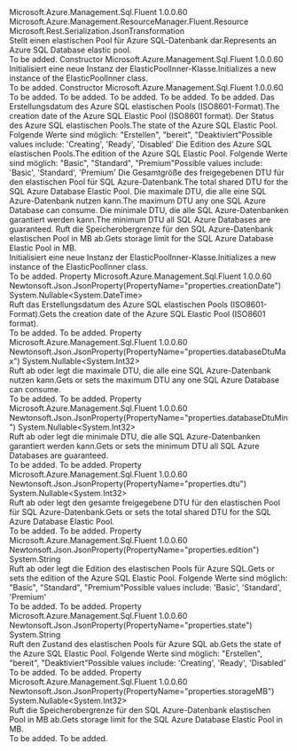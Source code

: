 <Type Name="ElasticPoolInner" FullName="Microsoft.Azure.Management.Sql.Fluent.Models.ElasticPoolInner">
  <TypeSignature Language="C#" Value="public class ElasticPoolInner : Microsoft.Azure.Management.ResourceManager.Fluent.Resource" />
  <TypeSignature Language="ILAsm" Value=".class public auto ansi beforefieldinit ElasticPoolInner extends Microsoft.Azure.Management.ResourceManager.Fluent.Resource" />
  <TypeSignature Language="DocId" Value="T:Microsoft.Azure.Management.Sql.Fluent.Models.ElasticPoolInner" />
  <TypeSignature Language="VB.NET" Value="Public Class ElasticPoolInner&#xA;Inherits Resource" />
  <TypeSignature Language="F#" Value="type ElasticPoolInner = class&#xA;    inherit Resource" />
  <AssemblyInfo>
    <AssemblyName>Microsoft.Azure.Management.Sql.Fluent</AssemblyName>
    <AssemblyVersion>1.0.0.60</AssemblyVersion>
  </AssemblyInfo>
  <Base>
    <BaseTypeName>Microsoft.Azure.Management.ResourceManager.Fluent.Resource</BaseTypeName>
  </Base>
  <Interfaces />
  <Attributes>
    <Attribute>
      <AttributeName>Microsoft.Rest.Serialization.JsonTransformation</AttributeName>
    </Attribute>
  </Attributes>
  <Docs>
    <summary>
            <span data-ttu-id="925ae-101">Stellt einen elastischen Pool für Azure SQL-Datenbank dar.</span><span class="sxs-lookup"><span data-stu-id="925ae-101">Represents an Azure SQL Database elastic pool.</span></span>
            </summary>
    <remarks>To be added.</remarks>
  </Docs>
  <Members>
    <Member MemberName=".ctor">
      <MemberSignature Language="C#" Value="public ElasticPoolInner ();" />
      <MemberSignature Language="ILAsm" Value=".method public hidebysig specialname rtspecialname instance void .ctor() cil managed" />
      <MemberSignature Language="DocId" Value="M:Microsoft.Azure.Management.Sql.Fluent.Models.ElasticPoolInner.#ctor" />
      <MemberSignature Language="VB.NET" Value="Public Sub New ()" />
      <MemberType>Constructor</MemberType>
      <AssemblyInfo>
        <AssemblyName>Microsoft.Azure.Management.Sql.Fluent</AssemblyName>
        <AssemblyVersion>1.0.0.60</AssemblyVersion>
      </AssemblyInfo>
      <Parameters />
      <Docs>
        <summary>
            <span data-ttu-id="925ae-102">Initialisiert eine neue Instanz der ElasticPoolInner-Klasse.</span><span class="sxs-lookup"><span data-stu-id="925ae-102">Initializes a new instance of the ElasticPoolInner class.</span></span>
            </summary>
        <remarks>To be added.</remarks>
      </Docs>
    </Member>
    <Member MemberName=".ctor">
      <MemberSignature Language="C#" Value="public ElasticPoolInner (string location = null, string id = null, string name = null, string type = null, System.Collections.Generic.IDictionary&lt;string,string&gt; tags = null, Nullable&lt;DateTime&gt; creationDate = null, string state = null, string edition = null, Nullable&lt;int&gt; dtu = null, Nullable&lt;int&gt; databaseDtuMax = null, Nullable&lt;int&gt; databaseDtuMin = null, Nullable&lt;int&gt; storageMB = null);" />
      <MemberSignature Language="ILAsm" Value=".method public hidebysig specialname rtspecialname instance void .ctor(string location, string id, string name, string type, class System.Collections.Generic.IDictionary`2&lt;string, string&gt; tags, valuetype System.Nullable`1&lt;valuetype System.DateTime&gt; creationDate, string state, string edition, valuetype System.Nullable`1&lt;int32&gt; dtu, valuetype System.Nullable`1&lt;int32&gt; databaseDtuMax, valuetype System.Nullable`1&lt;int32&gt; databaseDtuMin, valuetype System.Nullable`1&lt;int32&gt; storageMB) cil managed" />
      <MemberSignature Language="DocId" Value="M:Microsoft.Azure.Management.Sql.Fluent.Models.ElasticPoolInner.#ctor(System.String,System.String,System.String,System.String,System.Collections.Generic.IDictionary{System.String,System.String},System.Nullable{System.DateTime},System.String,System.String,System.Nullable{System.Int32},System.Nullable{System.Int32},System.Nullable{System.Int32},System.Nullable{System.Int32})" />
      <MemberSignature Language="VB.NET" Value="Public Sub New (Optional location As String = null, Optional id As String = null, Optional name As String = null, Optional type As String = null, Optional tags As IDictionary(Of String, String) = null, Optional creationDate As Nullable(Of DateTime) = null, Optional state As String = null, Optional edition As String = null, Optional dtu As Nullable(Of Integer) = null, Optional databaseDtuMax As Nullable(Of Integer) = null, Optional databaseDtuMin As Nullable(Of Integer) = null, Optional storageMB As Nullable(Of Integer) = null)" />
      <MemberSignature Language="F#" Value="new Microsoft.Azure.Management.Sql.Fluent.Models.ElasticPoolInner : string * string * string * string * System.Collections.Generic.IDictionary&lt;string, string&gt; * Nullable&lt;DateTime&gt; * string * string * Nullable&lt;int&gt; * Nullable&lt;int&gt; * Nullable&lt;int&gt; * Nullable&lt;int&gt; -&gt; Microsoft.Azure.Management.Sql.Fluent.Models.ElasticPoolInner" Usage="new Microsoft.Azure.Management.Sql.Fluent.Models.ElasticPoolInner (location, id, name, type, tags, creationDate, state, edition, dtu, databaseDtuMax, databaseDtuMin, storageMB)" />
      <MemberType>Constructor</MemberType>
      <AssemblyInfo>
        <AssemblyName>Microsoft.Azure.Management.Sql.Fluent</AssemblyName>
        <AssemblyVersion>1.0.0.60</AssemblyVersion>
      </AssemblyInfo>
      <Parameters>
        <Parameter Name="location" Type="System.String" />
        <Parameter Name="id" Type="System.String" />
        <Parameter Name="name" Type="System.String" />
        <Parameter Name="type" Type="System.String" />
        <Parameter Name="tags" Type="System.Collections.Generic.IDictionary&lt;System.String,System.String&gt;" />
        <Parameter Name="creationDate" Type="System.Nullable&lt;System.DateTime&gt;" />
        <Parameter Name="state" Type="System.String" />
        <Parameter Name="edition" Type="System.String" />
        <Parameter Name="dtu" Type="System.Nullable&lt;System.Int32&gt;" />
        <Parameter Name="databaseDtuMax" Type="System.Nullable&lt;System.Int32&gt;" />
        <Parameter Name="databaseDtuMin" Type="System.Nullable&lt;System.Int32&gt;" />
        <Parameter Name="storageMB" Type="System.Nullable&lt;System.Int32&gt;" />
      </Parameters>
      <Docs>
        <param name="location">To be added.</param>
        <param name="id">To be added.</param>
        <param name="name">To be added.</param>
        <param name="type">To be added.</param>
        <param name="tags">To be added.</param>
        <param name="creationDate"><span data-ttu-id="925ae-103">Das Erstellungsdatum des Azure SQL elastischen Pools (ISO8601-Format).</span><span class="sxs-lookup"><span data-stu-id="925ae-103">The creation date of the Azure SQL Elastic Pool (ISO8601 format).</span></span></param>
        <param name="state"><span data-ttu-id="925ae-104">Der Status des Azure SQL elastischen Pools.</span><span class="sxs-lookup"><span data-stu-id="925ae-104">The state of the Azure SQL Elastic Pool.</span></span>
            <span data-ttu-id="925ae-105">Folgende Werte sind möglich: "Erstellen", "bereit", "Deaktiviert"</span><span class="sxs-lookup"><span data-stu-id="925ae-105">Possible values include: 'Creating', 'Ready', 'Disabled'</span></span></param>
        <param name="edition"><span data-ttu-id="925ae-106">Die Edition des Azure SQL elastischen Pools.</span><span class="sxs-lookup"><span data-stu-id="925ae-106">The edition of the Azure SQL Elastic Pool.</span></span>
            <span data-ttu-id="925ae-107">Folgende Werte sind möglich: "Basic", "Standard", "Premium"</span><span class="sxs-lookup"><span data-stu-id="925ae-107">Possible values include: 'Basic', 'Standard', 'Premium'</span></span></param>
        <param name="dtu"><span data-ttu-id="925ae-108">Die Gesamtgröße des freigegebenen DTU für den elastischen Pool für SQL Azure-Datenbank.</span><span class="sxs-lookup"><span data-stu-id="925ae-108">The total shared DTU for the SQL Azure Database Elastic Pool.</span></span></param>
        <param name="databaseDtuMax"><span data-ttu-id="925ae-109">Die maximale DTU, die alle eine SQL Azure-Datenbank nutzen kann.</span><span class="sxs-lookup"><span data-stu-id="925ae-109">The maximum DTU any one SQL Azure Database can consume.</span></span></param>
        <param name="databaseDtuMin"><span data-ttu-id="925ae-110">Die minimale DTU, die alle SQL Azure-Datenbanken garantiert werden kann.</span><span class="sxs-lookup"><span data-stu-id="925ae-110">The minimum DTU all SQL Azure Databases are guaranteed.</span></span></param>
        <param name="storageMB"><span data-ttu-id="925ae-111">Ruft die Speicherobergrenze für den SQL Azure-Datenbank elastischen Pool in MB ab.</span><span class="sxs-lookup"><span data-stu-id="925ae-111">Gets storage limit for the SQL Azure Database Elastic Pool in MB.</span></span></param>
        <summary>
            <span data-ttu-id="925ae-112">Initialisiert eine neue Instanz der ElasticPoolInner-Klasse.</span><span class="sxs-lookup"><span data-stu-id="925ae-112">Initializes a new instance of the ElasticPoolInner class.</span></span>
            </summary>
        <remarks>To be added.</remarks>
      </Docs>
    </Member>
    <Member MemberName="CreationDate">
      <MemberSignature Language="C#" Value="public Nullable&lt;DateTime&gt; CreationDate { get; }" />
      <MemberSignature Language="ILAsm" Value=".property instance valuetype System.Nullable`1&lt;valuetype System.DateTime&gt; CreationDate" />
      <MemberSignature Language="DocId" Value="P:Microsoft.Azure.Management.Sql.Fluent.Models.ElasticPoolInner.CreationDate" />
      <MemberSignature Language="VB.NET" Value="Public ReadOnly Property CreationDate As Nullable(Of DateTime)" />
      <MemberSignature Language="F#" Value="member this.CreationDate : Nullable&lt;DateTime&gt;" Usage="Microsoft.Azure.Management.Sql.Fluent.Models.ElasticPoolInner.CreationDate" />
      <MemberType>Property</MemberType>
      <AssemblyInfo>
        <AssemblyName>Microsoft.Azure.Management.Sql.Fluent</AssemblyName>
        <AssemblyVersion>1.0.0.60</AssemblyVersion>
      </AssemblyInfo>
      <Attributes>
        <Attribute>
          <AttributeName>Newtonsoft.Json.JsonProperty(PropertyName="properties.creationDate")</AttributeName>
        </Attribute>
      </Attributes>
      <ReturnValue>
        <ReturnType>System.Nullable&lt;System.DateTime&gt;</ReturnType>
      </ReturnValue>
      <Docs>
        <summary>
            <span data-ttu-id="925ae-113">Ruft das Erstellungsdatum des Azure SQL elastischen Pools (ISO8601-Format).</span><span class="sxs-lookup"><span data-stu-id="925ae-113">Gets the creation date of the Azure SQL Elastic Pool (ISO8601 format).</span></span>
            </summary>
        <value>To be added.</value>
        <remarks>To be added.</remarks>
      </Docs>
    </Member>
    <Member MemberName="DatabaseDtuMax">
      <MemberSignature Language="C#" Value="public Nullable&lt;int&gt; DatabaseDtuMax { get; set; }" />
      <MemberSignature Language="ILAsm" Value=".property instance valuetype System.Nullable`1&lt;int32&gt; DatabaseDtuMax" />
      <MemberSignature Language="DocId" Value="P:Microsoft.Azure.Management.Sql.Fluent.Models.ElasticPoolInner.DatabaseDtuMax" />
      <MemberSignature Language="VB.NET" Value="Public Property DatabaseDtuMax As Nullable(Of Integer)" />
      <MemberSignature Language="F#" Value="member this.DatabaseDtuMax : Nullable&lt;int&gt; with get, set" Usage="Microsoft.Azure.Management.Sql.Fluent.Models.ElasticPoolInner.DatabaseDtuMax" />
      <MemberType>Property</MemberType>
      <AssemblyInfo>
        <AssemblyName>Microsoft.Azure.Management.Sql.Fluent</AssemblyName>
        <AssemblyVersion>1.0.0.60</AssemblyVersion>
      </AssemblyInfo>
      <Attributes>
        <Attribute>
          <AttributeName>Newtonsoft.Json.JsonProperty(PropertyName="properties.databaseDtuMax")</AttributeName>
        </Attribute>
      </Attributes>
      <ReturnValue>
        <ReturnType>System.Nullable&lt;System.Int32&gt;</ReturnType>
      </ReturnValue>
      <Docs>
        <summary>
            <span data-ttu-id="925ae-114">Ruft ab oder legt die maximale DTU, die alle eine SQL Azure-Datenbank nutzen kann.</span><span class="sxs-lookup"><span data-stu-id="925ae-114">Gets or sets the maximum DTU any one SQL Azure Database can consume.</span></span>
            </summary>
        <value>To be added.</value>
        <remarks>To be added.</remarks>
      </Docs>
    </Member>
    <Member MemberName="DatabaseDtuMin">
      <MemberSignature Language="C#" Value="public Nullable&lt;int&gt; DatabaseDtuMin { get; set; }" />
      <MemberSignature Language="ILAsm" Value=".property instance valuetype System.Nullable`1&lt;int32&gt; DatabaseDtuMin" />
      <MemberSignature Language="DocId" Value="P:Microsoft.Azure.Management.Sql.Fluent.Models.ElasticPoolInner.DatabaseDtuMin" />
      <MemberSignature Language="VB.NET" Value="Public Property DatabaseDtuMin As Nullable(Of Integer)" />
      <MemberSignature Language="F#" Value="member this.DatabaseDtuMin : Nullable&lt;int&gt; with get, set" Usage="Microsoft.Azure.Management.Sql.Fluent.Models.ElasticPoolInner.DatabaseDtuMin" />
      <MemberType>Property</MemberType>
      <AssemblyInfo>
        <AssemblyName>Microsoft.Azure.Management.Sql.Fluent</AssemblyName>
        <AssemblyVersion>1.0.0.60</AssemblyVersion>
      </AssemblyInfo>
      <Attributes>
        <Attribute>
          <AttributeName>Newtonsoft.Json.JsonProperty(PropertyName="properties.databaseDtuMin")</AttributeName>
        </Attribute>
      </Attributes>
      <ReturnValue>
        <ReturnType>System.Nullable&lt;System.Int32&gt;</ReturnType>
      </ReturnValue>
      <Docs>
        <summary>
            <span data-ttu-id="925ae-115">Ruft ab oder legt die minimale DTU, die alle SQL Azure-Datenbanken garantiert werden kann.</span><span class="sxs-lookup"><span data-stu-id="925ae-115">Gets or sets the minimum DTU all SQL Azure Databases are guaranteed.</span></span>
            </summary>
        <value>To be added.</value>
        <remarks>To be added.</remarks>
      </Docs>
    </Member>
    <Member MemberName="Dtu">
      <MemberSignature Language="C#" Value="public Nullable&lt;int&gt; Dtu { get; set; }" />
      <MemberSignature Language="ILAsm" Value=".property instance valuetype System.Nullable`1&lt;int32&gt; Dtu" />
      <MemberSignature Language="DocId" Value="P:Microsoft.Azure.Management.Sql.Fluent.Models.ElasticPoolInner.Dtu" />
      <MemberSignature Language="VB.NET" Value="Public Property Dtu As Nullable(Of Integer)" />
      <MemberSignature Language="F#" Value="member this.Dtu : Nullable&lt;int&gt; with get, set" Usage="Microsoft.Azure.Management.Sql.Fluent.Models.ElasticPoolInner.Dtu" />
      <MemberType>Property</MemberType>
      <AssemblyInfo>
        <AssemblyName>Microsoft.Azure.Management.Sql.Fluent</AssemblyName>
        <AssemblyVersion>1.0.0.60</AssemblyVersion>
      </AssemblyInfo>
      <Attributes>
        <Attribute>
          <AttributeName>Newtonsoft.Json.JsonProperty(PropertyName="properties.dtu")</AttributeName>
        </Attribute>
      </Attributes>
      <ReturnValue>
        <ReturnType>System.Nullable&lt;System.Int32&gt;</ReturnType>
      </ReturnValue>
      <Docs>
        <summary>
            <span data-ttu-id="925ae-116">Ruft ab oder legt den gesamte freigegebene DTU für den elastischen Pool für SQL Azure-Datenbank.</span><span class="sxs-lookup"><span data-stu-id="925ae-116">Gets or sets the total shared DTU for the SQL Azure Database Elastic Pool.</span></span>
            </summary>
        <value>To be added.</value>
        <remarks>To be added.</remarks>
      </Docs>
    </Member>
    <Member MemberName="Edition">
      <MemberSignature Language="C#" Value="public string Edition { get; set; }" />
      <MemberSignature Language="ILAsm" Value=".property instance string Edition" />
      <MemberSignature Language="DocId" Value="P:Microsoft.Azure.Management.Sql.Fluent.Models.ElasticPoolInner.Edition" />
      <MemberSignature Language="VB.NET" Value="Public Property Edition As String" />
      <MemberSignature Language="F#" Value="member this.Edition : string with get, set" Usage="Microsoft.Azure.Management.Sql.Fluent.Models.ElasticPoolInner.Edition" />
      <MemberType>Property</MemberType>
      <AssemblyInfo>
        <AssemblyName>Microsoft.Azure.Management.Sql.Fluent</AssemblyName>
        <AssemblyVersion>1.0.0.60</AssemblyVersion>
      </AssemblyInfo>
      <Attributes>
        <Attribute>
          <AttributeName>Newtonsoft.Json.JsonProperty(PropertyName="properties.edition")</AttributeName>
        </Attribute>
      </Attributes>
      <ReturnValue>
        <ReturnType>System.String</ReturnType>
      </ReturnValue>
      <Docs>
        <summary>
            <span data-ttu-id="925ae-117">Ruft ab oder legt die Edition des elastischen Pools für Azure SQL.</span><span class="sxs-lookup"><span data-stu-id="925ae-117">Gets or sets the edition of the Azure SQL Elastic Pool.</span></span> <span data-ttu-id="925ae-118">Folgende Werte sind möglich: "Basic", "Standard", "Premium"</span><span class="sxs-lookup"><span data-stu-id="925ae-118">Possible values include: 'Basic', 'Standard', 'Premium'</span></span>
            </summary>
        <value>To be added.</value>
        <remarks>To be added.</remarks>
      </Docs>
    </Member>
    <Member MemberName="State">
      <MemberSignature Language="C#" Value="public string State { get; }" />
      <MemberSignature Language="ILAsm" Value=".property instance string State" />
      <MemberSignature Language="DocId" Value="P:Microsoft.Azure.Management.Sql.Fluent.Models.ElasticPoolInner.State" />
      <MemberSignature Language="VB.NET" Value="Public ReadOnly Property State As String" />
      <MemberSignature Language="F#" Value="member this.State : string" Usage="Microsoft.Azure.Management.Sql.Fluent.Models.ElasticPoolInner.State" />
      <MemberType>Property</MemberType>
      <AssemblyInfo>
        <AssemblyName>Microsoft.Azure.Management.Sql.Fluent</AssemblyName>
        <AssemblyVersion>1.0.0.60</AssemblyVersion>
      </AssemblyInfo>
      <Attributes>
        <Attribute>
          <AttributeName>Newtonsoft.Json.JsonProperty(PropertyName="properties.state")</AttributeName>
        </Attribute>
      </Attributes>
      <ReturnValue>
        <ReturnType>System.String</ReturnType>
      </ReturnValue>
      <Docs>
        <summary>
            <span data-ttu-id="925ae-119">Ruft den Zustand des elastischen Pools für Azure SQL ab.</span><span class="sxs-lookup"><span data-stu-id="925ae-119">Gets the state of the Azure SQL Elastic Pool.</span></span> <span data-ttu-id="925ae-120">Folgende Werte sind möglich: "Erstellen", "bereit", "Deaktiviert"</span><span class="sxs-lookup"><span data-stu-id="925ae-120">Possible values include: 'Creating', 'Ready', 'Disabled'</span></span>
            </summary>
        <value>To be added.</value>
        <remarks>To be added.</remarks>
      </Docs>
    </Member>
    <Member MemberName="StorageMB">
      <MemberSignature Language="C#" Value="public Nullable&lt;int&gt; StorageMB { get; set; }" />
      <MemberSignature Language="ILAsm" Value=".property instance valuetype System.Nullable`1&lt;int32&gt; StorageMB" />
      <MemberSignature Language="DocId" Value="P:Microsoft.Azure.Management.Sql.Fluent.Models.ElasticPoolInner.StorageMB" />
      <MemberSignature Language="VB.NET" Value="Public Property StorageMB As Nullable(Of Integer)" />
      <MemberSignature Language="F#" Value="member this.StorageMB : Nullable&lt;int&gt; with get, set" Usage="Microsoft.Azure.Management.Sql.Fluent.Models.ElasticPoolInner.StorageMB" />
      <MemberType>Property</MemberType>
      <AssemblyInfo>
        <AssemblyName>Microsoft.Azure.Management.Sql.Fluent</AssemblyName>
        <AssemblyVersion>1.0.0.60</AssemblyVersion>
      </AssemblyInfo>
      <Attributes>
        <Attribute>
          <AttributeName>Newtonsoft.Json.JsonProperty(PropertyName="properties.storageMB")</AttributeName>
        </Attribute>
      </Attributes>
      <ReturnValue>
        <ReturnType>System.Nullable&lt;System.Int32&gt;</ReturnType>
      </ReturnValue>
      <Docs>
        <summary>
            <span data-ttu-id="925ae-121">Ruft die Speicherobergrenze für den SQL Azure-Datenbank elastischen Pool in MB ab.</span><span class="sxs-lookup"><span data-stu-id="925ae-121">Gets storage limit for the SQL Azure Database Elastic Pool in MB.</span></span>
            </summary>
        <value>To be added.</value>
        <remarks>To be added.</remarks>
      </Docs>
    </Member>
  </Members>
</Type>